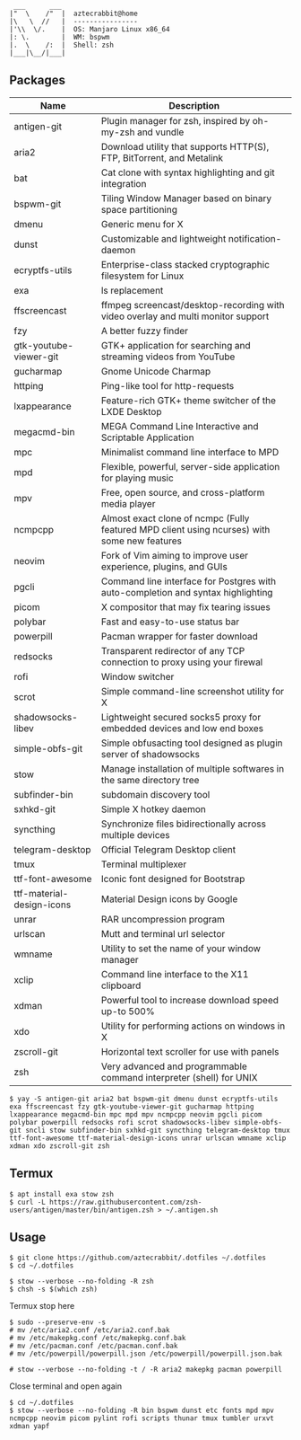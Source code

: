      ___      ___
    |"  \    /"  |  aztecrabbit@home
    |\   \  //   |  ----------------
    |'\\  \/.    |  OS: Manjaro Linux x86_64
    |: \.        |  WM: bspwm
    |.  \    /:  |  Shell: zsh
    |___|\__/|___|


Packages
--------

| Name                            | Description |
| ----                            | ----------- |
| antigen-git                     | Plugin manager for zsh, inspired by oh-my-zsh and vundle |
| aria2                           | Download utility that supports HTTP(S), FTP, BitTorrent, and Metalink |
| bat                             | Cat clone with syntax highlighting and git integration |
| bspwm-git                       | Tiling Window Manager based on binary space partitioning |
| dmenu                           | Generic menu for X |
| dunst                           | Customizable and lightweight notification-daemon |
| ecryptfs-utils                  | Enterprise-class stacked cryptographic filesystem for Linux |
| exa                             | ls replacement |
| ffscreencast                    | ffmpeg screencast/desktop-recording with video overlay and multi monitor support |
| fzy                             | A better fuzzy finder |
| gtk-youtube-viewer-git          | GTK+ application for searching and streaming videos from YouTube |
| gucharmap                       | Gnome Unicode Charmap |
| httping                         | Ping-like tool for http-requests |
| lxappearance                    | Feature-rich GTK+ theme switcher of the LXDE Desktop |
| megacmd-bin                     | MEGA Command Line Interactive and Scriptable Application |
| mpc                             | Minimalist command line interface to MPD |
| mpd                             | Flexible, powerful, server-side application for playing music |
| mpv                             | Free, open source, and cross-platform media player |
| ncmpcpp                         | Almost exact clone of ncmpc (Fully featured MPD client using ncurses) with some new features |
| neovim                          | Fork of Vim aiming to improve user experience, plugins, and GUIs |
| pgcli                           | Command line interface for Postgres with auto-completion and syntax highlighting |
| picom                           | X compositor that may fix tearing issues |
| polybar                         | Fast and easy-to-use status bar |
| powerpill                       | Pacman wrapper for faster download |
| redsocks                        | Transparent redirector of any TCP connection to proxy using your firewal |
| rofi                            | Window switcher |
| scrot                           | Simple command-line screenshot utility for X |
| shadowsocks-libev               | Lightweight secured socks5 proxy for embedded devices and low end boxes |
| simple-obfs-git                 | Simple obfusacting tool designed as plugin server of shadowsocks |
| stow                            | Manage installation of multiple softwares in the same directory tree |
| subfinder-bin                   | subdomain discovery tool |
| sxhkd-git                       | Simple X hotkey daemon |
| syncthing                       | Synchronize files bidirectionally across multiple devices |
| telegram-desktop                | Official Telegram Desktop client |
| tmux                            | Terminal multiplexer |
| ttf-font-awesome                | Iconic font designed for Bootstrap |
| ttf-material-design-icons       | Material Design icons by Google |
| unrar                           | RAR uncompression program |
| urlscan                         | Mutt and terminal url selector |
| wmname                          | Utility to set the name of your window manager |
| xclip                           | Command line interface to the X11 clipboard |
| xdman                           | Powerful tool to increase download speed up-to 500% |
| xdo                             | Utility for performing actions on windows in X |
| zscroll-git                     | Horizontal text scroller for use with panels |
| zsh                             | Very advanced and programmable command interpreter (shell) for UNIX |

    $ yay -S antigen-git aria2 bat bspwm-git dmenu dunst ecryptfs-utils exa ffscreencast fzy gtk-youtube-viewer-git gucharmap httping lxappearance megacmd-bin mpc mpd mpv ncmpcpp neovim pgcli picom polybar powerpill redsocks rofi scrot shadowsocks-libev simple-obfs-git sncli stow subfinder-bin sxhkd-git syncthing telegram-desktop tmux ttf-font-awesome ttf-material-design-icons unrar urlscan wmname xclip xdman xdo zscroll-git zsh


Termux
------

    $ apt install exa stow zsh
    $ curl -L https://raw.githubusercontent.com/zsh-users/antigen/master/bin/antigen.zsh > ~/.antigen.sh


Usage
-----

    $ git clone https://github.com/aztecrabbit/.dotfiles ~/.dotfiles
    $ cd ~/.dotfiles

    $ stow --verbose --no-folding -R zsh
    $ chsh -s $(which zsh)

Termux stop here

    $ sudo --preserve-env -s
    # mv /etc/aria2.conf /etc/aria2.conf.bak
    # mv /etc/makepkg.conf /etc/makepkg.conf.bak
    # mv /etc/pacman.conf /etc/pacman.conf.bak
    # mv /etc/powerpill/powerpill.json /etc/powerpill/powerpill.json.bak

    # stow --verbose --no-folding -t / -R aria2 makepkg pacman powerpill

Close terminal and open again

    $ cd ~/.dotfiles
    $ stow --verbose --no-folding -R bin bspwm dunst etc fonts mpd mpv ncmpcpp neovim picom pylint rofi scripts thunar tmux tumbler urxvt xdman yapf
